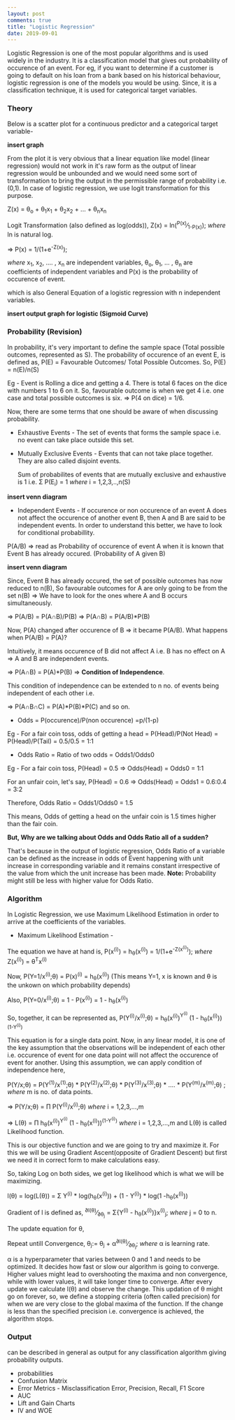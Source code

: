 ```yaml
---
layout: post
comments: true
title: "Logistic Regression"
date: 2019-09-01
---
```


Logistic Regression is one of the most popular algorithms and is used widely in the industry. It is a classification model that gives out probability of occurence of an event. For eg, if you want to determine if a customer is going to default on his loan from a bank based on his historical behaviour, logistic regression is one of the models you would be using. Since, it is a classification technique, it is used for categorical target variables. 

### Theory

Below is a scatter plot for a continuous predictor and a categorical target variable-

**insert graph**

From the plot it is very obvious that a linear equation like model (linear regression) would not work in it's raw form as the output of linear regression would be unbounded and we would need some sort of transformation to bring the output in the permissible range of probability i.e. (0,1). In case of logistic regression, we use logit transformation for this purpose.

Z(x) = &theta;<sub>o</sub> + &theta;<sub>1</sub>x<sub>1</sub> + &theta;<sub>2</sub>x<sub>2</sub> + ... + &theta;<sub>n</sub>x<sub>n</sub>

Logit Transformation (also defined as log(odds)), Z(x) = ln(<sup>P(x)</sup>&frasl;<sub>1-P(x)</sub>); _where_ ln is natural log.

&#8658; P(x) = 1/(1+e<sup>-Z(x)</sup>); 

_where_ x<sub>1</sub>, x<sub>2</sub>, .... , x<sub>n</sub> are independent variables, 
&theta;<sub>o</sub>, &theta;<sub>1</sub>, ... , &theta;<sub>n</sub> are coefficients of independent variables and
P(x) is the probability of occurence of event.

which is also General Equation of a logistic regression with n independent variables. 

**insert output graph for logistic (Sigmoid Curve)**

### Probability (Revision)

In probability, it's very important to define the sample space (Total possible outcomes, represented as S). The probability of occurence of an event E, is defined as, P(E) =  Favourable Outcomes/ Total Possible Outcomes.
So, P(E) = n(E)/n(S)

Eg - Event is Rolling a dice and getting a 4. There is total 6 faces on the dice with numbers 1 to 6 on it.
So, favourable outcome is when we get 4 i.e. one case and total possible outcomes is six. &#8658; P(4 on dice) = 1/6.

Now, there are some terms that one should be aware of when discussing probability.

- Exhaustive Events - The set of events that forms the sample space i.e. no event can take place outside this set.

- Mutually Exclusive Events - Events that can not take place together. They are also called disjoint events.

    Sum of probabilites of events that are mutually exclusive and exhaustive is 1 i.e. &Sigma; P(E<sub>i</sub>) = 1 _where_ i = 1,2,3,..,n(S)

**insert venn diagram**

- Independent Events - If occurence or non occurence of an event A does not affect the occurence of another event B, then A and B are said to be independent events. In order to understand this better, we have to look for conditional probabillity.

P(A/B) => read as Probability of occurence of event A when it is known that Event B has already occured. (Probability of A given B)

**insert venn diagram**

Since, Event B has already occured, the set of possible outcomes has now reduced to n(B), So favourable outcomes for A are only going to be from the set n(B) &#8658; We have to look for the ones where A and B occurs simultaneously.

&#8658; P(A/B) = P(A&cap;B)/P(B) &#8658; P(A&cap;B) = P(A/B)*P(B)

Now, P(A) changed after occurence of B => it became P(A/B). What happens when P(A/B) = P(A)?

Intuitively, it means occurence of B did not affect A i.e. B has no effect on A &#8658; A and B are independent events.

&#8658; P(A&cap;B) = P(A)*P(B) &#8658; **Condition of Independence**.

This condition of independence can be extended to n no. of events being independent of each other i.e.

&#8658; P(A&cap;B&cap;C) = P(A)*P(B)*P(C) and so on.

- Odds = P(occurence)/P(non occurence)  =p/(1-p)

Eg - For a fair coin toss, odds of getting a head = P(Head)/P(Not Head) = P(Head)/P(Tail) = 0.5/0.5 = 1:1

- Odds Ratio = Ratio of two odds = Odds1/Odds0

Eg - For a fair coin toss, P(Head) = 0.5 &#8658; Odds(Head) = Odds0 = 1:1

For an unfair coin, let's say, P(Head) = 0.6 &#8658; Odds(Head) = Odds1 = 0.6:0.4 = 3:2

Therefore, Odds Ratio = Odds1/Odds0 = 1.5

This means, Odds of getting a head on the unfair coin is 1.5 times higher than the fair coin.

**But, Why are we talking about Odds and Odds Ratio all of a sudden?**

That's because in the output of logistic regression, Odds Ratio of a variable can be defined as the increase in odds of Event happening with unit increase in corresponding variable and it remains constant irrespective of the value from which the unit increase has been made. **Note:** Probability might still be less with higher value for Odds Ratio.

### Algorithm

In Logistic Regression, we use Maximum Likelihood Estimation in order to arrive at the coefficients of the variables.

- Maximum Likelihood Estimation - 

The equation we have at hand is, P(x<sup>(i)</sup>) = h<sub>&theta;</sub>(x<sup>(i)</sup>) = 1/(1+e<sup>-Z(x<sup>(i)</sup>)</sup>); _where_ Z(x<sup>(i)</sup>) = &theta;<sup>T</sup>x<sup>(i)</sup>

Now, P(Y=1/x<sup>(i)</sup>;&theta;) = P(x)<sup>(i)</sup> = h<sub>&theta;</sub>(x<sup>(i)</sup>) (This means Y=1, x is known and &theta; is the unkown on which probability depends)

Also, P(Y=0/x<sup>(i)</sup>;&theta;) = 1 - P(x<sup>(i)</sup>) = 1 - h<sub>&theta;</sub>(x<sup>(i)</sup>)

So, together, it can be represented as, P(Y<sup>(i)</sup>/x<sup>(i)</sup>;&theta;) = h<sub>&theta;</sub>(x<sup>(i)</sup>)<sup>Y<sup>(i)</sup></sup> (1 - h<sub>&theta;</sub>(x<sup>(i)</sup>))<sup>(1-Y<sup>(i)</sup>)</sup>

This equation is for a single data point. Now, in any linear model, it is one of the key assumption that the observations will be independent of each other i.e. occurence of event for one data point will not affect the occurence of event for another. Using this assumption, we can apply condition of independence here,

P(Y/x;&theta;) = P(Y<sup>(1)</sup>/x<sup>(1)</sup>;&theta;) * P(Y<sup>(2)</sup>/x<sup>(2)</sup>;&theta;) * P(Y<sup>(3)</sup>/x<sup>(3)</sup>;&theta;) * .... * P(Y<sup>(m)</sup>/x<sup>(m)</sup>;&theta;) ; _where_ m is no. of data points.

&#8658; P(Y/x;&theta;) = 	&Pi; P(Y<sup>(i)</sup>/x<sup>(i)</sup>;&theta;) _where_ i = 1,2,3,...,m

&#8658; L(&theta;) = &Pi; h<sub>&theta;</sub>(x<sup>(i)</sup>)<sup>Y<sup>(i)</sup></sup> (1 - h<sub>&theta;</sub>(x<sup>(i)</sup>))<sup>(1-Y<sup>(i)</sup>)</sup> _where_ i = 1,2,3,...,m and L(&theta;) is called Likelihood function.

This is our objective function and we are going to try and maximize it. For this we will be using Gradient Ascent(opposite of Gradient Descent) but first we need it in correct form to make calculations easy.

So, taking Log on both sides, we get log likelihood which is what we will be maximizing.

l(&theta;) = log(L(&theta;)) = &Sigma; Y<sup>(i)</sup> * log(h<sub>&theta;</sub>(x<sup>(i)</sup>)) + (1 - Y<sup>(i)</sup>) * log(1 -h<sub>&theta;</sub>(x<sup>(i)</sup>))

Gradient of l is defined as, <sup>&#x2202;l(&theta;)</sup>&frasl;<sub>&#x2202;&theta;<sub>j</sub></sub> = &Sigma;{Y<sup>(i)</sup> - h<sub>&theta;</sub>(x<sup>(i)</sup>)}x<sup>(i)</sup><sub>j</sub>; _where_ j = 0 to n.

The update equation for &theta;,

Repeat untill Convergence,
&theta;<sub>j</sub>:= &theta;<sub>j</sub> + &alpha;<sup>&#x2202;l(&theta;)</sup>&frasl;<sub>&#x2202;&theta;<sub>j</sub></sub>; _where_ &alpha; is learning rate. 

&alpha; is a hyperparameter that varies between 0 and 1 and needs to be optimized. It decides how fast or slow our algorithm is going to converge. Higher values might lead to overshooting the maxima and non convergence, while with lower values, it will take longer time to converge. After every update we calculate l(&theta;) and observe the change. This updation of &theta; might go on forever, so, we define a stopping criteria (often called precision) for when we are very close to the global maxima of the function. If the change is less than the specified precision i.e. convergence is achieved, the algorithm stops.

### Output

can be described in general as output for any classification algorithm giving probability outputs.
* probabilities
* Confusion Matrix
* Error Metrics - Misclassification Error, Precision, Recall, F1 Score
* AUC
* Lift and Gain Charts
* IV and WOE


